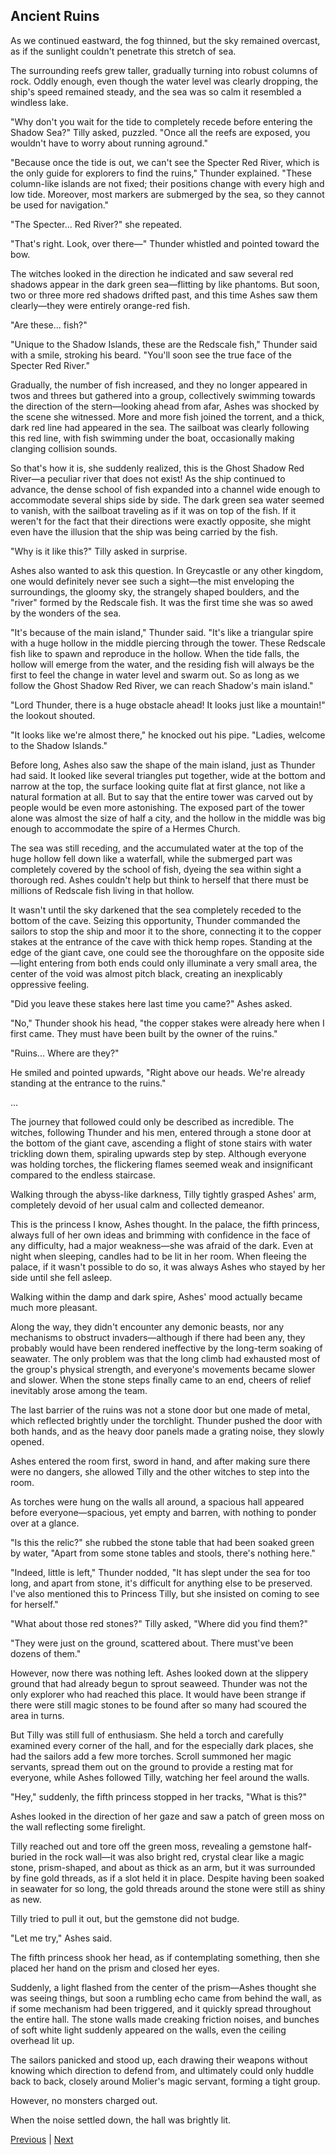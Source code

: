 ## Ancient Ruins
As we continued eastward, the fog thinned, but the sky remained overcast, as if the sunlight couldn't penetrate this stretch of sea.

The surrounding reefs grew taller, gradually turning into robust columns of rock. Oddly enough, even though the water level was clearly dropping, the ship's speed remained steady, and the sea was so calm it resembled a windless lake.

"Why don't you wait for the tide to completely recede before entering the Shadow Sea?" Tilly asked, puzzled. "Once all the reefs are exposed, you wouldn't have to worry about running aground."

"Because once the tide is out, we can't see the Specter Red River, which is the only guide for explorers to find the ruins," Thunder explained. "These column-like islands are not fixed; their positions change with every high and low tide. Moreover, most markers are submerged by the sea, so they cannot be used for navigation."

"The Specter... Red River?" she repeated.

"That's right. Look, over there—" Thunder whistled and pointed toward the bow.

The witches looked in the direction he indicated and saw several red shadows appear in the dark green sea—flitting by like phantoms. But soon, two or three more red shadows drifted past, and this time Ashes saw them clearly—they were entirely orange-red fish.

"Are these... fish?"

"Unique to the Shadow Islands, these are the Redscale fish," Thunder said with a smile, stroking his beard. "You'll soon see the true face of the Specter Red River."



Gradually, the number of fish increased, and they no longer appeared in twos and threes but gathered into a group, collectively swimming towards the direction of the stern—looking ahead from afar, Ashes was shocked by the scene she witnessed. More and more fish joined the torrent, and a thick, dark red line had appeared in the sea. The sailboat was clearly following this red line, with fish swimming under the boat, occasionally making clanging collision sounds.



So that's how it is, she suddenly realized, this is the Ghost Shadow Red River—a peculiar river that does not exist! As the ship continued to advance, the dense school of fish expanded into a channel wide enough to accommodate several ships side by side. The dark green sea water seemed to vanish, with the sailboat traveling as if it was on top of the fish. If it weren't for the fact that their directions were exactly opposite, she might even have the illusion that the ship was being carried by the fish.



"Why is it like this?" Tilly asked in surprise.



Ashes also wanted to ask this question. In Greycastle or any other kingdom, one would definitely never see such a sight—the mist enveloping the surroundings, the gloomy sky, the strangely shaped boulders, and the "river" formed by the Redscale fish. It was the first time she was so awed by the wonders of the sea.



"It's because of the main island," Thunder said. "It's like a triangular spire with a huge hollow in the middle piercing through the tower. These Redscale fish like to spawn and reproduce in the hollow. When the tide falls, the hollow will emerge from the water, and the residing fish will always be the first to feel the change in water level and swarm out. So as long as we follow the Ghost Shadow Red River, we can reach Shadow's main island."



"Lord Thunder, there is a huge obstacle ahead! It looks just like a mountain!" the lookout shouted.



"It looks like we're almost there," he knocked out his pipe. "Ladies, welcome to the Shadow Islands."



Before long, Ashes also saw the shape of the main island, just as Thunder had said. It looked like several triangles put together, wide at the bottom and narrow at the top, the surface looking quite flat at first glance, not like a natural formation at all. But to say that the entire tower was carved out by people would be even more astonishing. The exposed part of the tower alone was almost the size of half a city, and the hollow in the middle was big enough to accommodate the spire of a Hermes Church.



The sea was still receding, and the accumulated water at the top of the huge hollow fell down like a waterfall, while the submerged part was completely covered by the school of fish, dyeing the sea within sight a thorough red. Ashes couldn't help but think to herself that there must be millions of Redscale fish living in that hollow.



It wasn't until the sky darkened that the sea completely receded to the bottom of the cave. Seizing this opportunity, Thunder commanded the sailors to stop the ship and moor it to the shore, connecting it to the copper stakes at the entrance of the cave with thick hemp ropes. Standing at the edge of the giant cave, one could see the thoroughfare on the opposite side—light entering from both ends could only illuminate a very small area, the center of the void was almost pitch black, creating an inexplicably oppressive feeling.



"Did you leave these stakes here last time you came?" Ashes asked.



"No," Thunder shook his head, "the copper stakes were already here when I first came. They must have been built by the owner of the ruins."



"Ruins... Where are they?"



He smiled and pointed upwards, "Right above our heads. We're already standing at the entrance to the ruins."



...



The journey that followed could only be described as incredible. The witches, following Thunder and his men, entered through a stone door at the bottom of the giant cave, ascending a flight of stone stairs with water trickling down them, spiraling upwards step by step. Although everyone was holding torches, the flickering flames seemed weak and insignificant compared to the endless staircase.



Walking through the abyss-like darkness, Tilly tightly grasped Ashes' arm, completely devoid of her usual calm and collected demeanor.



This is the princess I know, Ashes thought. In the palace, the fifth princess, always full of her own ideas and brimming with confidence in the face of any difficulty, had a major weakness—she was afraid of the dark. Even at night when sleeping, candles had to be lit in her room. When fleeing the palace, if it wasn't possible to do so, it was always Ashes who stayed by her side until she fell asleep.



Walking within the damp and dark spire, Ashes' mood actually became much more pleasant.

Along the way, they didn't encounter any demonic beasts, nor any mechanisms to obstruct invaders—although if there had been any, they probably would have been rendered ineffective by the long-term soaking of seawater. The only problem was that the long climb had exhausted most of the group's physical strength, and everyone's movements became slower and slower. When the stone steps finally came to an end, cheers of relief inevitably arose among the team.

The last barrier of the ruins was not a stone door but one made of metal, which reflected brightly under the torchlight. Thunder pushed the door with both hands, and as the heavy door panels made a grating noise, they slowly opened.

Ashes entered the room first, sword in hand, and after making sure there were no dangers, she allowed Tilly and the other witches to step into the room.

As torches were hung on the walls all around, a spacious hall appeared before everyone—spacious, yet empty and barren, with nothing to ponder over at a glance.

"Is this the relic?" she rubbed the stone table that had been soaked green by water, "Apart from some stone tables and stools, there's nothing here."

"Indeed, little is left," Thunder nodded, "It has slept under the sea for too long, and apart from stone, it's difficult for anything else to be preserved. I've also mentioned this to Princess Tilly, but she insisted on coming to see for herself."

"What about those red stones?" Tilly asked, "Where did you find them?"

"They were just on the ground, scattered about. There must've been dozens of them."



However, now there was nothing left. Ashes looked down at the slippery ground that had already begun to sprout seaweed. Thunder was not the only explorer who had reached this place. It would have been strange if there were still magic stones to be found after so many had scoured the area in turns.



But Tilly was still full of enthusiasm. She held a torch and carefully examined every corner of the hall, and for the especially dark places, she had the sailors add a few more torches. Scroll summoned her magic servants, spread them out on the ground to provide a resting mat for everyone, while Ashes followed Tilly, watching her feel around the walls.



"Hey," suddenly, the fifth princess stopped in her tracks, "What is this?"



Ashes looked in the direction of her gaze and saw a patch of green moss on the wall reflecting some firelight.



Tilly reached out and tore off the green moss, revealing a gemstone half-buried in the rock wall—it was also bright red, crystal clear like a magic stone, prism-shaped, and about as thick as an arm, but it was surrounded by fine gold threads, as if a slot held it in place. Despite having been soaked in seawater for so long, the gold threads around the stone were still as shiny as new.



Tilly tried to pull it out, but the gemstone did not budge.



"Let me try," Ashes said.



The fifth princess shook her head, as if contemplating something, then she placed her hand on the prism and closed her eyes.



Suddenly, a light flashed from the center of the prism—Ashes thought she was seeing things, but soon a rumbling echo came from behind the wall, as if some mechanism had been triggered, and it quickly spread throughout the entire hall. The stone walls made creaking friction noises, and bunches of soft white light suddenly appeared on the walls, even the ceiling overhead lit up.



The sailors panicked and stood up, each drawing their weapons without knowing which direction to defend from, and ultimately could only huddle back to back, closely around Molier's magic servant, forming a tight group.

However, no monsters charged out.

When the noise settled down, the hall was brightly lit.





[Previous](CH0232.md) | [Next](CH0234.md)
